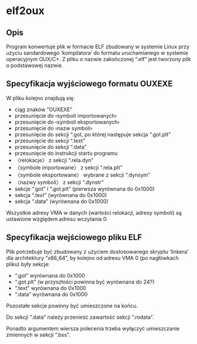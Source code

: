# elf2oux

## Opis

Program konwertuje plik w formacie ELF zbudowany w systemie Linux przy użyciu sandardowego ‘kompilatora’ do formatu uruchamianego w systemie operacyjnym OUX/C+. Z pliku o nazwie zakończonej “.elf” jest tworzony plik o podstawowej nazwie.

## Specyfikacja wyjściowego formatu OUXEXE

W pliku kolejno znajdują się:
* ciąg znaków “OUXEXE”
* przesunięcie do ‹symboli importowanych›
* przesunięcie do ‹symboli eksportowanych›
* przesunięcie do ‹nazw symboli›
* przesunięcie do sekcji “.got, po której następuje sekcja “.got.plt”
* przesunięcie do sekcji “.text”
* przesunięcie do sekcji “.data”
* przesunięcie do instrukcji startu programu
* 〈relokacje〉 z sekcji “.rela.dyn”
* 〈symbole importowane〉 z sekcji “.rela.plt”
* 〈symbole eksportowane〉 wybrane z sekcji “.dynsym”
* 〈nazwy symboli〉 z sekcji “.dynstr”
* sekcje “.got” i “.got.plt” (pierwsza wyrównana do 0x1000)
* sekcja “.text” (wyrównana do 0x1000)
* sekcja “.data” (wyrównana do 0x1000)

Wszystkie adresy VMA w danych (wartości relokacji, adresy symboli) są ustawione względem adresu wczytania 0.

## Specyfikacja wejściowego pliku ELF

Plik potrzebuje być zbudowany z użyciem dostosowanego skryptu ‘linkera’ dla architektury “x86_64”, by kolejno od adresu VMA 0 (po nagłówkach pliku) były sekcje:
* “.got” wyrównana do 0x1000
* “.got.plt” (w przyszłości powinna być wyrównana do 24?)
* “.text” wyrównana do 0x1000
* “.data” wyrównana do 0x1000

Pozostałe sekcje powinny być umieszczone na końcu.

Do sekcji “.data” należy przenieść zawartość sekcji “.rodata”.

Ponadto argumentem wiersza polecenia trzeba wyłączyć umieszczanie zmiennych w sekcji “.bss”.
